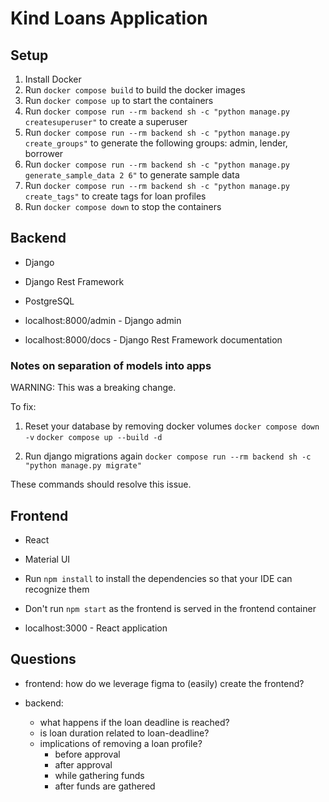 # Kind Loans Application

## Setup

1. Install Docker
1. Run `docker compose build` to build the docker images
1. Run `docker compose up` to start the containers
1. Run `docker compose run --rm backend sh -c "python manage.py
   createsuperuser"` to create a superuser
1. Run `docker compose run --rm backend sh -c "python manage.py
   create_groups"` to generate the following groups: admin, lender, borrower
1. Run `docker compose run --rm backend sh -c "python manage.py generate_sample_data 2 6"` to generate sample data
1. Run `docker compose run --rm backend sh -c "python manage.py create_tags"` to create tags for loan profiles
1. Run `docker compose down` to stop the containers

## Backend

- Django
- Django Rest Framework
- PostgreSQL

- localhost:8000/admin - Django admin
- localhost:8000/docs - Django Rest Framework documentation

### Notes on separation of models into apps

WARNING: This was a breaking change.

To fix:
1. Reset your database by removing docker volumes
   `docker compose down -v`
   `docker compose up --build -d`

1. Run django migrations again
   `docker compose run --rm backend sh -c "python manage.py migrate"`

These commands should resolve this issue.

## Frontend

- React
- Material UI

- Run `npm install` to install the dependencies so that your IDE can recognize them
- Don't run `npm start` as the frontend is served in the frontend container

- localhost:3000 - React application

## Questions

- frontend: how do we leverage figma to (easily) create the frontend?

- backend:
  - what happens if the loan deadline is reached?
  - is loan duration related to loan-deadline?
  - implications of removing a loan profile?
    - before approval
    - after approval
    - while gathering funds
    - after funds are gathered
